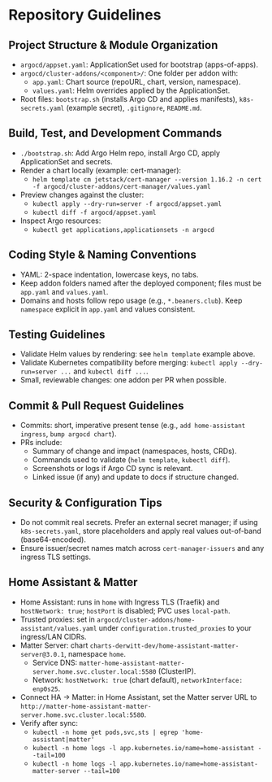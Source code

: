 # Repository Guidelines

## Project Structure & Module Organization
- `argocd/appset.yaml`: ApplicationSet used for bootstrap (apps-of-apps).
- `argocd/cluster-addons/<component>/`: One folder per addon with:
  - `app.yaml`: Chart source (repoURL, chart, version, namespace).
  - `values.yaml`: Helm overrides applied by the ApplicationSet.
- Root files: `bootstrap.sh` (installs Argo CD and applies manifests), `k8s-secrets.yaml` (example secret), `.gitignore`, `README.md`.

## Build, Test, and Development Commands
- `./bootstrap.sh`: Add Argo Helm repo, install Argo CD, apply ApplicationSet and secrets.
- Render a chart locally (example: cert-manager):
  - `helm template cm jetstack/cert-manager --version 1.16.2 -n cert -f argocd/cluster-addons/cert-manager/values.yaml`
- Preview changes against the cluster:
  - `kubectl apply --dry-run=server -f argocd/appset.yaml`
  - `kubectl diff -f argocd/appset.yaml`
- Inspect Argo resources:
  - `kubectl get applications,applicationsets -n argocd`

## Coding Style & Naming Conventions
- YAML: 2-space indentation, lowercase keys, no tabs.
- Keep addon folders named after the deployed component; files must be `app.yaml` and `values.yaml`.
- Domains and hosts follow repo usage (e.g., `*.beaners.club`). Keep `namespace` explicit in `app.yaml` and values consistent.

## Testing Guidelines
- Validate Helm values by rendering: see `helm template` example above.
- Validate Kubernetes compatibility before merging: `kubectl apply --dry-run=server ...` and `kubectl diff ...`.
- Small, reviewable changes: one addon per PR when possible.

## Commit & Pull Request Guidelines
- Commits: short, imperative present tense (e.g., `add home-assistant ingress`, `bump argocd chart`).
- PRs include:
  - Summary of change and impact (namespaces, hosts, CRDs).
  - Commands used to validate (`helm template`, `kubectl diff`).
  - Screenshots or logs if Argo CD sync is relevant.
  - Linked issue (if any) and update to docs if structure changed.

## Security & Configuration Tips
- Do not commit real secrets. Prefer an external secret manager; if using `k8s-secrets.yaml`, store placeholders and apply real values out-of-band (base64-encoded).
- Ensure issuer/secret names match across `cert-manager-issuers` and any ingress TLS settings.

## Home Assistant & Matter
- Home Assistant: runs in `home` with Ingress TLS (Traefik) and `hostNetwork: true`; `hostPort` is disabled; PVC uses `local-path`.
- Trusted proxies: set in `argocd/cluster-addons/home-assistant/values.yaml` under `configuration.trusted_proxies` to your ingress/LAN CIDRs.
- Matter Server: chart `charts-derwitt-dev/home-assistant-matter-server@3.0.1`, namespace `home`.
  - Service DNS: `matter-home-assistant-matter-server.home.svc.cluster.local:5580` (ClusterIP).
  - Network: `hostNetwork: true` (chart default), `networkInterface: enp0s25`.
- Connect HA → Matter: in Home Assistant, set the Matter server URL to `http://matter-home-assistant-matter-server.home.svc.cluster.local:5580`.
- Verify after sync:
  - `kubectl -n home get pods,svc,sts | egrep 'home-assistant|matter'`
  - `kubectl -n home logs -l app.kubernetes.io/name=home-assistant --tail=100`
  - `kubectl -n home logs -l app.kubernetes.io/name=home-assistant-matter-server --tail=100`
